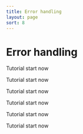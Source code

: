 ```yaml
---
title: Error handling
layout: page
sort: 8
---
```


# Error handling

Tutorial start now

Tutorial start now

Tutorial start now

Tutorial start now

Tutorial start now

Tutorial start now
